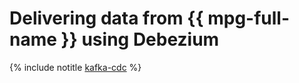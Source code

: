 # Delivering data from {{ mpg-full-name }} using Debezium

{% include notitle [kafka-cdc](../../_tutorials/dataplatform/kafka-cdc.md) %}
